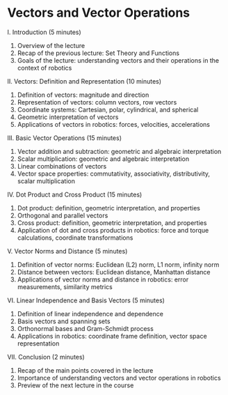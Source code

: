 # Vectors and Vector Operations

I. Introduction (5 minutes)

1. Overview of the lecture
1. Recap of the previous lecture: Set Theory and Functions
1. Goals of the lecture: understanding vectors and their operations in the context of robotics

II. Vectors: Definition and Representation (10 minutes)

1. Definition of vectors: magnitude and direction
1. Representation of vectors: column vectors, row vectors
1. Coordinate systems: Cartesian, polar, cylindrical, and spherical
1. Geometric interpretation of vectors
1. Applications of vectors in robotics: forces, velocities, accelerations

III. Basic Vector Operations (15 minutes)

1. Vector addition and subtraction: geometric and algebraic interpretation
1. Scalar multiplication: geometric and algebraic interpretation
1. Linear combinations of vectors
1. Vector space properties: commutativity, associativity, distributivity, scalar multiplication

IV. Dot Product and Cross Product (15 minutes)

1. Dot product: definition, geometric interpretation, and properties
1. Orthogonal and parallel vectors
1. Cross product: definition, geometric interpretation, and properties
1. Application of dot and cross products in robotics: force and torque calculations, coordinate transformations

V. Vector Norms and Distance (5 minutes)

1. Definition of vector norms: Euclidean (L2) norm, L1 norm, infinity norm
1. Distance between vectors: Euclidean distance, Manhattan distance
1. Applications of vector norms and distance in robotics: error measurements, similarity metrics

VI. Linear Independence and Basis Vectors (5 minutes)

1. Definition of linear independence and dependence
1. Basis vectors and spanning sets
1. Orthonormal bases and Gram-Schmidt process
1. Applications in robotics: coordinate frame definition, vector space representation

VII. Conclusion (2 minutes)

1. Recap of the main points covered in the lecture
1. Importance of understanding vectors and vector operations in robotics
1. Preview of the next lecture in the course
